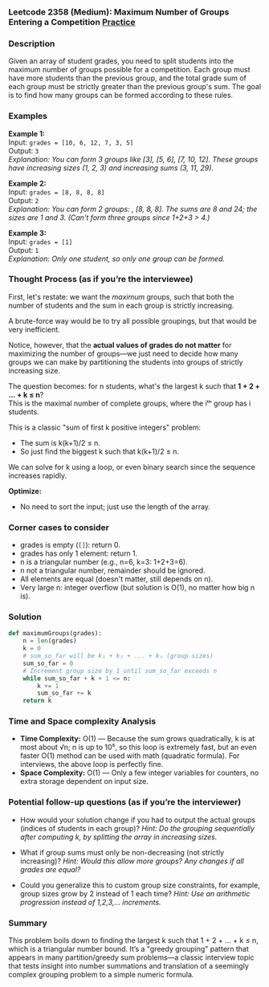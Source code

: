### Leetcode 2358 (Medium): Maximum Number of Groups Entering a Competition [Practice](https://leetcode.com/problems/maximum-number-of-groups-entering-a-competition)

### Description  
Given an array of student grades, you need to split students into the maximum number of groups possible for a competition. Each group must have more students than the previous group, and the total grade sum of each group must be strictly greater than the previous group's sum. The goal is to find how many groups can be formed according to these rules.

### Examples  

**Example 1:**  
Input: `grades = [10, 6, 12, 7, 3, 5]`  
Output: `3`  
*Explanation: You can form 3 groups like [3], [5, 6], [7, 10, 12]. These groups have increasing sizes (1, 2, 3) and increasing sums (3, 11, 29).*

**Example 2:**  
Input: `grades = [8, 8, 8, 8]`  
Output: `2`  
*Explanation: You can form 2 groups: , [8, 8, 8]. The sums are 8 and 24; the sizes are 1 and 3. (Can't form three groups since 1+2+3 > 4.)*

**Example 3:**  
Input: `grades = [1]`  
Output: `1`  
*Explanation: Only one student, so only one group can be formed.*

### Thought Process (as if you’re the interviewee)  
First, let's restate: we want the *maximum* groups, such that both the number of students and the sum in each group is strictly increasing.

A brute-force way would be to try all possible groupings, but that would be very inefficient.

Notice, however, that the **actual values of grades do not matter** for maximizing the number of groups—we just need to decide how many groups we can make by partitioning the students into groups of strictly increasing size.

The question becomes: for n students, what's the largest k such that **1 + 2 + … + k ≤ n**?  
This is the maximal number of complete groups, where the iᵗʰ group has i students.

This is a classic "sum of first k positive integers" problem:
- The sum is k(k+1)/2 ≤ n.
- So just find the biggest k such that k(k+1)/2 ≤ n.

We can solve for k using a loop, or even binary search since the sequence increases rapidly.

**Optimize:**  
- No need to sort the input; just use the length of the array.

### Corner cases to consider  
- grades is empty (`[]`): return 0.
- grades has only 1 element: return 1.
- n is a triangular number (e.g., n=6, k=3: 1+2+3=6).
- n not a triangular number, remainder should be ignored.
- All elements are equal (doesn't matter, still depends on n).
- Very large n: integer overflow (but solution is O(1), no matter how big n is).

### Solution

```python
def maximumGroups(grades):
    n = len(grades)
    k = 0
    # sum_so_far will be k₁ + k₂ + ... + kᵢ (group sizes)
    sum_so_far = 0
    # Increment group size by 1 until sum_so_far exceeds n
    while sum_so_far + k + 1 <= n:
        k += 1
        sum_so_far += k
    return k
```

### Time and Space complexity Analysis  

- **Time Complexity:** O(1) — Because the sum grows quadratically, k is at most about √n; n is up to 10⁵, so this loop is extremely fast, but an even faster O(1) method can be used with math (quadratic formula). For interviews, the above loop is perfectly fine.
- **Space Complexity:** O(1) — Only a few integer variables for counters, no extra storage dependent on input size.

### Potential follow-up questions (as if you’re the interviewer)  

- How would your solution change if you had to output the actual groups (indices of students in each group)?
  *Hint: Do the grouping sequentially after computing k, by splitting the array in increasing sizes.*

- What if group sums must only be non-decreasing (not strictly increasing)?
  *Hint: Would this allow more groups? Any changes if all grades are equal?*

- Could you generalize this to custom group size constraints, for example, group sizes grow by 2 instead of 1 each time?
  *Hint: Use an arithmetic progression instead of 1,2,3,... increments.*

### Summary
This problem boils down to finding the largest k such that 1 + 2 + ... + k ≤ n, which is a triangular number bound. It’s a "greedy grouping" pattern that appears in many partition/greedy sum problems—a classic interview topic that tests insight into number summations and translation of a seemingly complex grouping problem to a simple numeric formula.